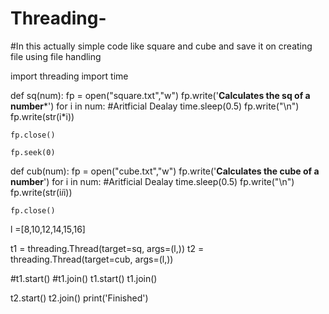 # Threading-
#In this actually simple code like square and cube and save it on creating file using file handling

import threading
import time

def sq(num):
    fp = open("square.txt","w")
    fp.write('********Calculates the sq of a number*********')
    for i in num:
        #Aritficial Dealay
        time.sleep(0.5)
        fp.write("\n")
        fp.write(str(i*i))
        
    fp.close()        
        
    fp.seek(0)
def cub(num):
    fp = open("cube.txt","w")
    fp.write('********Calculates the cube of a number********')
    for i in num:
        #Aritficial Dealay
        time.sleep(0.5)
        fp.write("\n")
        fp.write(str(i*i*i))
        
    fp.close()
        
      
        
l =[8,10,12,14,15,16]

t1 = threading.Thread(target=sq, args=(l,))
t2 = threading.Thread(target=cub, args=(l,))
        
#t1.start()
#t1.join()
t1.start()
t1.join()
 
t2.start()
t2.join()
print('Finished')

